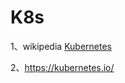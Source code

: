 # K8s

1、wikipedia [Kubernetes](https://en.wikipedia.org/wiki/Kubernetes)

2、https://kubernetes.io/


